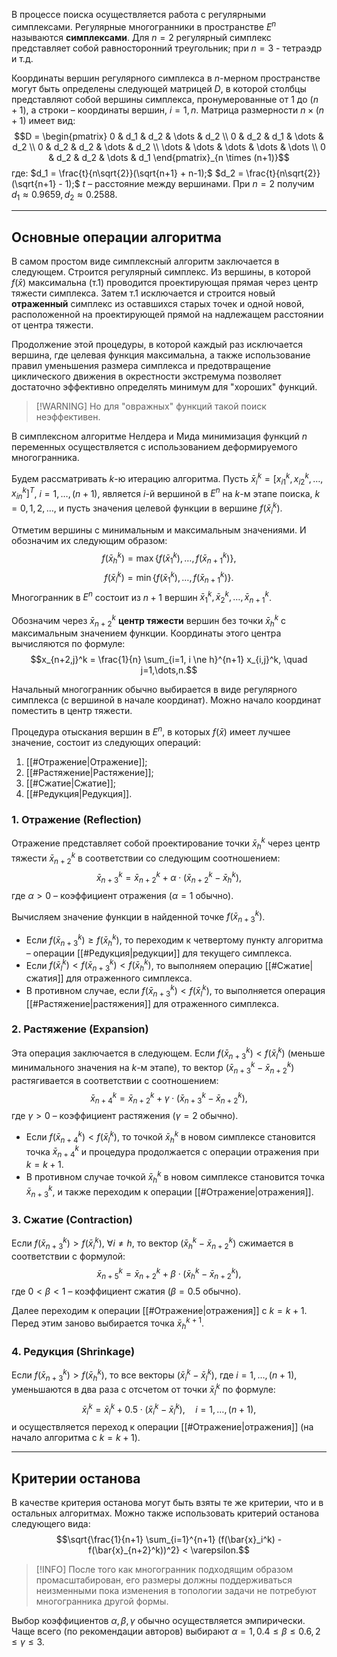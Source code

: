 В процессе поиска осуществляется работа с регулярными симплексами. Регулярные многогранники в пространстве $E^n$ называются **симплексами**. Для $n=2$ регулярный симплекс представляет собой равносторонний треугольник; при $n=3$ - тетраэдр и т.д.

Координаты вершин регулярного симплекса в $n$-мерном пространстве могут быть определены следующей матрицей $D$, в которой столбцы представляют собой вершины симплекса, пронумерованные от 1 до $(n+1)$, а строки – координаты вершин, $i=1,n$.
Матрица размерности $n \times (n+1)$ имеет вид:
$$D = \begin{pmatrix}
0 & d_1 & d_2 & \dots & d_2 \\
0 & d_2 & d_1 & \dots & d_2 \\
0 & d_2 & d_2 & \dots & d_2 \\
\dots & \dots & \dots & \dots & \dots \\
0 & d_2 & d_2 & \dots & d_1
\end{pmatrix}_{n \times (n+1)}$$
где:
$d_1 = \frac{t}{n\sqrt{2}}(\sqrt{n+1} + n-1);$
$d_2 = \frac{t}{n\sqrt{2}}(\sqrt{n+1} - 1);$
$t$ – расстояние между вершинами. При $n=2$ получим $d_1 \approx 0.9659, d_2 \approx 0.2588$.

---

## Основные операции алгоритма

В самом простом виде симплексный алгоритм заключается в следующем.
Строится регулярный симплекс. Из вершины, в которой $f(\bar{x})$ максимальна (т.1) проводится проектирующая прямая через центр тяжести симплекса.
Затем т.1 исключается и строится новый **отраженный** симплекс из оставшихся старых точек и одной новой, расположенной на проектирующей прямой на надлежащем расстоянии от центра тяжести.

Продолжение этой процедуры, в которой каждый раз исключается вершина, где целевая функция максимальна, а также использование правил уменьшения размера симплекса и предотвращение циклического движения в окрестности экстремума позволяет достаточно эффективно определять минимум для "хороших" функций.
> [!WARNING] Но для "овражных" функций такой поиск неэффективен.

В симплексном алгоритме Нелдера и Мида минимизация функций $n$ переменных осуществляется с использованием деформируемого многогранника.

Будем рассматривать $k$-ю итерацию алгоритма. Пусть $\bar{x}_i^k = [x_{i1}^k, x_{i2}^k, \dots, x_{in}^k]^T$, $i=1,\dots,(n+1)$, является $i$-й вершиной в $E^n$ на $k$-м этапе поиска, $k=0,1,2,\dots$, и пусть значения целевой функции в вершине $f(\bar{x}_i^k)$.

Отметим вершины с минимальным и максимальным значениями. И обозначим их следующим образом:
$$f(\bar{x}_h^k) = \max \{f(\bar{x}_1^k), \dots, f(\bar{x}_{n+1}^k)\},$$
$$f(\bar{x}_l^k) = \min \{f(\bar{x}_1^k), \dots, f(\bar{x}_{n+1}^k)\}.$$
Многогранник в $E^n$ состоит из $n+1$ вершин $\bar{x}_1^k, \bar{x}_2^k, \dots, \bar{x}_{n+1}^k$.

Обозначим через $\bar{x}_{n+2}^k$ **центр тяжести** вершин без точки $\bar{x}_h^k$ с максимальным значением функции. Координаты этого центра вычисляются по формуле:
$$x_{n+2,j}^k = \frac{1}{n} \sum_{i=1, i \ne h}^{n+1} x_{i,j}^k, \quad j=1,\dots,n.$$

Начальный многогранник обычно выбирается в виде регулярного симплекса (с вершиной в начале координат).
Можно начало координат поместить в центр тяжести.

Процедура отыскания вершин в $E^n$, в которых $f(\bar{x})$ имеет лучшее значение, состоит из следующих операций:
1.  [[#Отражение|Отражение]];
2.  [[#Растяжение|Растяжение]];
3.  [[#Сжатие|Сжатие]];
4.  [[#Редукция|Редукция]].

### 1. Отражение (Reflection)

Отражение представляет собой проектирование точки $\bar{x}_h^k$ через центр тяжести $\bar{x}_{n+2}^k$ в соответствии со следующим соотношением:
$$\bar{x}_{n+3}^k = \bar{x}_{n+2}^k + \alpha \cdot (\bar{x}_{n+2}^k - \bar{x}_h^k),$$
где $\alpha > 0$ – коэффициент отражения ($\alpha = 1$ обычно).

Вычисляем значение функции в найденной точке $f(\bar{x}_{n+3}^k)$.
*   Если $f(\bar{x}_{n+3}^k) \ge f(\bar{x}_h^k)$, то переходим к четвертому пункту алгоритма – операции [[#Редукция|редукции]] для текущего симплекса.
*   Если $f(\bar{x}_l^k) < f(\bar{x}_{n+3}^k) < f(\bar{x}_h^k)$, то выполняем операцию [[#Сжатие|сжатия]] для отраженного симплекса.
*   В противном случае, если $f(\bar{x}_{n+3}^k) < f(\bar{x}_l^k)$, то выполняется операция [[#Растяжение|растяжения]] для отраженного симплекса.

### 2. Растяжение (Expansion)

Эта операция заключается в следующем. Если $f(\bar{x}_{n+3}^k) < f(\bar{x}_l^k)$ (меньше минимального значения на $k$-м этапе), то вектор $(\bar{x}_{n+3}^k - \bar{x}_{n+2}^k)$ растягивается в соответствии с соотношением:
$$\bar{x}_{n+4}^k = \bar{x}_{n+2}^k + \gamma \cdot (\bar{x}_{n+3}^k - \bar{x}_{n+2}^k),$$
где $\gamma > 0$ – коэффициент растяжения ($\gamma = 2$ обычно).
*   Если $f(\bar{x}_{n+4}^k) < f(\bar{x}_l^k)$, то точкой $\bar{x}_h^k$ в новом симплексе становится точка $\bar{x}_{n+4}^k$ и процедура продолжается с операции отражения при $k = k+1$.
*   В противном случае точкой $\bar{x}_h^k$ в новом симплексе становится точка $\bar{x}_{n+3}^k$, и также переходим к операции [[#Отражение|отражения]].

### 3. Сжатие (Contraction)

Если $f(\bar{x}_{n+3}^k) > f(\bar{x}_i^k)$, $\forall i \ne h$, то вектор $(\bar{x}_h^k - \bar{x}_{n+2}^k)$ сжимается в соответствии с формулой:
$$\bar{x}_{n+5}^k = \bar{x}_{n+2}^k + \beta \cdot (\bar{x}_h^k - \bar{x}_{n+2}^k),$$
где $0 < \beta < 1$ – коэффициент сжатия ($\beta = 0.5$ обычно).

Далее переходим к операции [[#Отражение|отражения]] с $k = k+1$. Перед этим заново выбирается точка $\bar{x}_h^{k+1}$.

### 4. Редукция (Shrinkage)

Если $f(\bar{x}_{n+3}^k) > f(\bar{x}_h^k)$, то все векторы $(\bar{x}_i^k - \bar{x}_l^k)$, где $i=1,\dots,(n+1)$, уменьшаются в два раза с отсчетом от точки $\bar{x}_l^k$ по формуле:
$$\bar{x}_i^k = \bar{x}_l^k + 0.5 \cdot (\bar{x}_i^k - \bar{x}_l^k), \quad i=1,\dots,(n+1),$$
и осуществляется переход к операции [[#Отражение|отражения]] (на начало алгоритма с $k = k+1$).

---

## Критерии останова

В качестве критерия останова могут быть взяты те же критерии, что и в остальных алгоритмах. Можно также использовать критерий останова следующего вида:
$$\sqrt{\frac{1}{n+1} \sum_{i=1}^{n+1} (f(\bar{x}_i^k) - f(\bar{x}_{n+2}^k))^2} < \varepsilon.$$

> [!INFO] После того как многогранник подходящим образом промасштабирован, его размеры должны поддерживаться неизменными пока изменения в топологии задачи не потребуют многогранника другой формы.

Выбор коэффициентов $\alpha, \beta, \gamma$ обычно осуществляется эмпирически.
Чаще всего (по рекомендации авторов) выбирают $\alpha = 1, 0.4 \le \beta \le 0.6, 2 \le \gamma \le 3$.